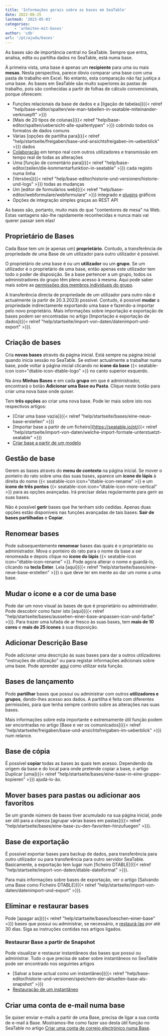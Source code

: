 ```yaml
---
title: 'Informações gerais sobre as bases em SeaTable'
date: 2022-08-25
lastmod: '2023-05-03'
categories:
    - 'arbeiten-mit-bases'
author: 'cdb'
url: '/pt/ajuda/bases'
---
```


As bases são de importância central no SeaTable. Sempre que entra, analisa, edita ou partilha dados no SeaTable, está numa base.

À primeira vista, uma base é apenas um **recipiente** para uma ou mais **mesas**. Nesta perspectiva, parece óbvio comparar uma base com uma pasta de trabalho em Excel. No entanto, esta comparação não faz justiça a uma base. As bases em SeaTable são muito superiores às pastas de trabalho, pois são conhecidas a partir de folhas de cálculo convencionais, porque oferecem:

- Funções relacionais da base de dados e a [ligação de tabelas]({{< relref "help/base-editor/spalten/wie-man-tabellen-in-seatable-miteinander-verknuepft" >}})
- [Mais de 20 tipos de colunas]({{< relref "help/base-editor/spalten/uebersicht-alle-spaltentypen" >}}) cobrindo todos os formatos de dados comuns
- Várias [opções de partilha para]({{< relref "help/startseite/freigaben/base-und-ansichtsfreigaben-im-ueberblick" >}}) dados
- [Colaboração](https://seatable.io/pt/docs/seatable-nutzen/zusammenarbeit/) em tempo real com outros utilizadores e transmissão em tempo real de todas as alterações
- Uma [função de comentário para]({{< relref "help/base-editor/zeilen/die-kommentarfunktion-in-seatable" >}}) cada registo numa linha
- [Versões]({{< relref "help/base-editor/historie-und-versionen/historie-und-logs" >}}) todas as mudanças
- Um [editor de formulários web]({{< relref "help/base-editor/webformulare/webformulare" >}}) integrado e [plugins](https://seatable.io/pt/docs/seatable-nutzen/ansichten/) gráficos
- Opções de integração simples graças ao REST API

As bases são, portanto, muito mais do que "contentores de mesa" na Web. Estas vantagens são-lhe rapidamente reconhecidas e nunca mais vai querer passar sem elas!

## Proprietário de Bases

Cada Base tem um (e apenas um) **proprietário**. Contudo, a transferência de propriedade de uma Base de um utilizador para outro utilizador é possível.

O proprietário de uma base é ou um **utilizador** ou um **grupo**. Se um utilizador é o proprietário de uma base, então apenas este utilizador tem todo o poder de disposição. Se a base pertencer a um grupo, todos os administradores do grupo têm pleno acesso à mesma. Aqui pode saber mais sobre as [permissões dos membros individuais do grupo](https://seatable.io/pt/docs/arbeiten-mit-gruppen/gruppenmitglieder-und-ihre-berechtigungen/).

A transferência directa de propriedade de um utilizador para outro não é actualmente (a partir de 20.3.2023) possível. Contudo, é possível **mudar** a propriedade indirectamente exportando uma base e fazendo-a importar pelo novo proprietário. Mais informações sobre importação e exportação de bases podem ser encontradas no artigo [Importação e exportação de dados]({{< relref "help/startseite/import-von-daten/datenimport-und-export" >}}).

## Criação de bases

Cria **novas bases** através da página inicial. Está sempre na página inicial quando inicia sessão no SeaTable. Se estiver actualmente a trabalhar numa base, pode voltar à página inicial clicando no **ícone da base** {{< seatable-icon icon="dtable-icon-dtable-logo" >}} no canto superior esquerdo.

Na área **Minhas Bases** e em cada **grupo** em que é administrador, encontrará o botão **Adicionar uma Base ou Pasta**. Clique neste botão para criar uma nova base onde quiser.

Tem **três opções** ao criar uma nova base. Pode ler mais sobre isto nos respectivos artigos:

- [Criar uma base vazia]({{< relref "help/startseite/bases/eine-neue-base-erstellen" >}})
- [Importar base a partir de um ficheiro](https://seatable.io/pt/{{< relref "help/startseite/import-von-daten/welche-import-formate-unterstuetzt-seatable" >}})
- [Criar base a partir de um modelo](https://seatable.io/pt/docs/arbeiten-mit-bases/anlegen-einer-base-mithilfe-einer-vorlage/)

## Gestão de base

Gerem as bases através do **menu de contexto** na página inicial. Se mover o ponteiro do rato sobre uma das suas bases, aparece um **ícone de lápis** à direita do nome {{< seatable-icon icon="dtable-icon-rename" >}} e um **ícone de três pontos** {{< seatable-icon icon="dtable-icon-more-vertical" >}} para as opções avançadas. Irá precisar delas regularmente para gerir as suas bases.

Não é possível **gerir** bases que lhe tenham sido cedidas. Apenas duas opções estão disponíveis nas funções avançadas de tais bases: **Sair de bases partilhadas** e **Copiar**.

## Renomear bases

Pode subsequentemente **renomear** bases das quais é o proprietário ou administrador. Mova o ponteiro do rato para o nome da base a ser renomeada e depois clique no **ícone do lápis** {{< seatable-icon icon="dtable-icon-rename" >}}. Pode agora alterar o nome e guardá-lo, clicando na **tecla Enter**. Leia [aqui]({{< relref "help/startseite/bases/eine-neue-base-erstellen" >}}) o que deve ter em mente ao dar um nome a uma base.

## Mudar o ícone e a cor de uma base

Pode dar um novo visual às bases de que é proprietário ou administrador. Pode descobrir como fazer isto [aqui]({{< relref "help/startseite/bases/aussehen-einer-base-anpassen-icon-und-farbe" >}}). Para trazer uma lufada de ar fresco às suas bases, tem **mais de 10 cores** e **mais de 25 ícones** à sua disposição.

## Adicionar Descrição Base

Pode adicionar uma descrição às suas bases para dar a outros utilizadores "instruções de utilização" ou para registar informações adicionais sobre uma base. Pode aprender [aqui](https://seatable.io/pt/docs/arbeiten-mit-bases/wie-man-einer-base-eine-beschreibung-hinzufuegt/) como utilizar esta função.

## Bases de lançamento

Pode **partilhar** bases que possui ou administrar com outros **utilizadores e grupos**, dando-lhes acesso aos dados. A partilha é feita com diferentes permissões, para que tenha sempre controlo sobre as alterações nas suas bases.

Mais informações sobre esta importante e extremamente útil função podem ser encontradas no artigo [Base e ver os comunicados]({{< relref "help/startseite/freigaben/base-und-ansichtsfreigaben-im-ueberblick" >}}) num relance.

## Base de cópia

É possível **copiar** todas as bases às quais tem acesso. Dependendo da origem da base e do local para onde pretende copiar a base, o artigo Duplicar [uma]({{< relref "help/startseite/bases/eine-base-in-eine-gruppe-kopieren" >}}) ajudá-lo-ão.

## Mover bases para pastas ou adicionar aos favoritos

Se um grande número de bases tiver acumulado na sua página inicial, pode ser útil para a clareza [agrupar várias bases em pastas]({{< relref "help/startseite/bases/eine-base-zu-den-favoriten-hinzufuegen" >}}).

## Base de exportação

É possível exportar bases para backup de dados, para transferência para outro utilizador ou para transferência para outro servidor SeaTable. Basicamente, a exportação tem lugar num [ficheiro DTABLE]({{< relref "help/startseite/import-von-daten/dtable-dateiformat" >}}).

Para mais informações sobre bases de exportação, ver o artigo [Salvando uma Base como Ficheiro DTABLE]({{< relref "help/startseite/import-von-daten/datenimport-und-export" >}}).

## Eliminar e restaurar bases

Pode [apagar as]({{< relref "help/startseite/bases/loeschen-einer-base" >}}) bases que possui ou administrar, se necessário, e [restaurá-las](https://seatable.io/pt/docs/historie-und-versionen/eine-geloeschte-base-wiederherstellen/) por até 30 dias. Siga as instruções contidas nos artigos ligados.

### Restaurar Base a partir de Snapshot

Pode visualizar e restaurar instantâneos das bases que possui ou administrar. Tudo o que precisa de saber sobre instantâneos no SeaTable pode ser encontrado nos seguintes artigos

- [Salvar a base actual como um instantâneo]({{< relref "help/base-editor/historie-und-versionen/speichern-der-aktuellen-base-als-snapshot" >}})
- [Restauração de um instantâneo](https://seatable.io/pt/docs/historie-und-versionen/wiederherstellung-eines-snapshots/)

## Criar uma conta de e-mail numa base

Se quiser enviar e-mails a partir de uma Base, precisa de ligar a sua conta de e-mail à Base. Mostramos-lhe como fazer uso desta útil função no SeaTable no artigo [Criar uma conta de correio electrónico numa Base](https://seatable.io/pt/docs/arbeiten-mit-bases/einrichtung-eines-e-mail-kontos-in-einer-base/).
